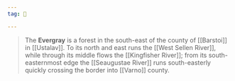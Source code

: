 ```yaml
---
tag: 🌲

---
```

> The **Evergray** is a forest in the south-east of the county of [[Barstoi]] in [[Ustalav]]. To its north and east runs the [[West Sellen River]], while through its middle flows the [[Kingfisher River]]; from its south-easternmost edge the [[Seaugustae River]] runs south-easterly quickly crossing the border into [[Varno]] county.








